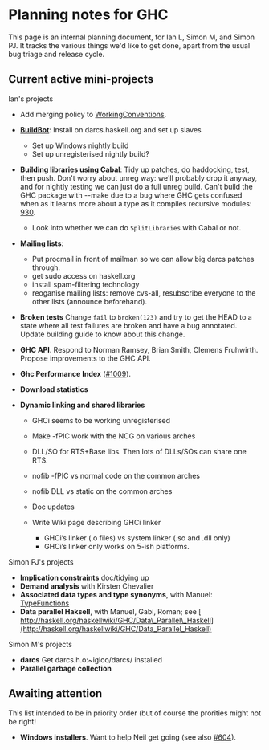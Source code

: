 # Planning notes for GHC



This page is an internal planning document, for Ian L, Simon M, and Simon PJ. It tracks the various things we'd like to get done, apart from the usual bug triage and release cycle.


## Current active mini-projects



Ian's projects


- Add merging policy to [WorkingConventions](working-conventions).

- **[BuildBot](build-bot)**: Install on darcs.haskell.org and set up slaves

  - Set up Windows nightly build
  - Set up unregisterised nightly build?

- **Building libraries using Cabal**: Tidy up patches, do haddocking, test, then push.
  Don't worry about unreg way: we'll probably drop it anyway, and for nightly testing we
  can just do a full unreg build. Can't build the GHC package with --make due to
  a bug where GHC gets confused when as it learns more about a type as it compiles
  recursive modules: [930](https://gitlab.staging.haskell.org/ghc/ghc/issues/930).

  - Look into whether we can do `SplitLibraries` with Cabal or not.

- **Mailing lists**:

  - Put procmail in front of mailman so we can allow big darcs patches through.
  - get sudo access on haskell.org
  - install spam-filtering technology
  - reoganise mailing lists: remove cvs-all, resubscribe everyone to the other lists
    (announce beforehand).

- **Broken tests**
  Change `fail` to `broken(123)` and try to get the HEAD to a state where all
  test failures are broken and have a bug annotated. Update building guide
  to know about this change.

- **GHC API**.  Respond to Norman Ramsey, Brian Smith, Clemens Fruhwirth.  Propose improvements to the GHC API.  

- **Ghc Performance Index** ([\#1009](https://gitlab.staging.haskell.org/ghc/ghc/issues/1009)).

- **Download statistics**


 


- **Dynamic linking and shared libraries**

  - GHCi seems to be working unregisterised
  - Make -fPIC work with the NCG on various arches
  - DLL/SO for RTS+Base libs.  Then lots of DLLs/SOs can share one RTS.
  - nofib -fPIC vs normal code on the common arches
  - nofib DLL vs static on the common arches
  - Doc updates
  - Write Wiki page describing GHCi linker

    - GHCi’s linker (.o files) vs system linker (.so and .dll only)
    - GHCi’s linker only works on 5-ish platforms.  


Simon PJ's projects


- **Implication constraints** doc/tidying up
- **Demand analysis** with Kirsten Chevalier
- **Associated data types and type synonyms**, with Manuel: [TypeFunctions](type-functions)
- **Data parallel Haksell**, with Manuel, Gabi, Roman; see [
  http://haskell.org/haskellwiki/GHC/Data\_Parallel\_Haskell](http://haskell.org/haskellwiki/GHC/Data_Parallel_Haskell)


Simon M's projects


- **darcs** Get darcs.h.o:\~igloo/darcs/ installed
- **Parallel garbage collection**

## Awaiting attention



This list intended to be in priority order (but of course the prorities might not be right!


- **Windows installers**. Want to help Neil get going (see also [\#604](https://gitlab.staging.haskell.org/ghc/ghc/issues/604)).
